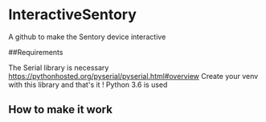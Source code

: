# InteractiveSentory
A github to make the Sentory device interactive

##Requirements

The Serial library is necessary https://pythonhosted.org/pyserial/pyserial.html#overview
Create your venv with this library and that's it !
Python 3.6 is used

## How to make it work



